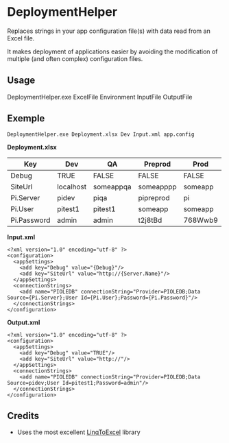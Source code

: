# DeploymentHelper
Replaces strings in your app configuration file(s) with data read from an Excel file.

It makes deployment of applications easier by avoiding the modification of multiple (and often complex) configuration files.

## Usage
DeploymentHelper.exe ExcelFile Environment InputFile OutputFile

## Exemple

    DeploymentHelper.exe Deployment.xlsx Dev Input.xml app.config
    
**Deployment.xlsx**

Key | Dev | QA | Preprod | Prod
--- | --- | --- | --- | ---
Debug | TRUE | FALSE | FALSE | FALSE
SiteUrl | localhost | someappqa | someapppp | someapp
Pi.Server | pidev | piqa | pipreprod | pi
Pi.User | pitest1 | pitest1 | someapp | someapp
Pi.Password | admin | admin | t2j8tBd | 768Wwb9

**Input.xml**

    <?xml version="1.0" encoding="utf-8" ?> 
    <configuration>
      <appSettings>
        <add key="Debug" value="{Debug}"/>
        <add key="SiteUrl" value="http://{Server.Name}"/>
      </appSettings>
      <connectionStrings>
        <add name="PIOLEDB" connectionString="Provider=PIOLEDB;Data Source={Pi.Server};User Id={Pi.User};Password={Pi.Password}"/>
      </connectionStrings>
    </configuration>
    
**Output.xml**

	<?xml version="1.0" encoding="utf-8" ?> 
	<configuration>
	  <appSettings>
	    <add key="Debug" value="TRUE"/>
	    <add key="SiteUrl" value="http://"/>
	  </appSettings>
	  <connectionStrings>
	    <add name="PIOLEDB" connectionString="Provider=PIOLEDB;Data Source=pidev;User Id=pitest1;Password=admin"/>
	  </connectionStrings>
	</configuration>

## Credits
* Uses the most excellent [LinqToExcel](https://github.com/paulyoder/LinqToExcel) library